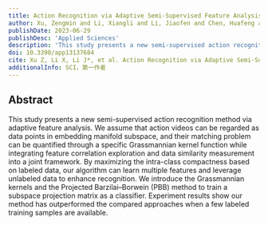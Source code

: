 ```yaml
---
title: Action Recognition via Adaptive Semi-Supervised Feature Analysis
author: Xu, Zengmin and Li, Xiangli and Li, Jiaofen and Chen, Huafeng and Hu, Ruimin
publishDate: 2023-06-29
publishDesc: 'Applied Sciences'
description: 'This study presents a new semi-supervised action recognition method via adaptive feature analysis. We assume that action videos can be regarded as data points in embedding manifold subspace,	and their matching problem can be quantified through a specific Grassmannian kernel function while integrating feature correlation exploration and data similarity measurement into a joint framework.'
doi: 10.3390/app13137684
cite: Xu Z, Li X, Li J*, et al. Action Recognition via Adaptive Semi-Supervised Feature Analysis[J]. Applied Science, Accepted.
additionalInfo: SCI，第一作者
---
```


## Abstract

This study presents a new semi-supervised action recognition method via adaptive feature analysis. We assume that action videos can be regarded as data points in embedding manifold subspace, and their matching problem can be quantified through a specific Grassmannian kernel function while integrating feature correlation exploration and data similarity measurement into a joint framework. By maximizing the intra-class compactness based on labeled data, our algorithm can learn multiple features and leverage unlabeled data to enhance recognition. We introduce the Grassmannian kernels and the Projected Barzilai–Borwein (PBB) method to train a subspace projection matrix as a classifier. Experiment results show our method has outperformed the compared approaches when a few labeled training samples are available.
